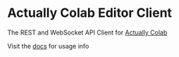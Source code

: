 # Actually Colab Editor Client

The REST and WebSocket API Client for [Actually Colab](https://actuallycolab.org)

Visit the [docs](https://docs.actuallycolab.org) for usage info
